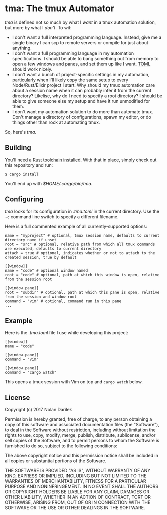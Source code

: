 # tma: The tmux Automator

_tma_ is defined not so much by what I *want* in a tmux automation solution, but more by what I *don't*. To wit:

 * I don't want a full interpreted programming language. Instead, give me a single binary I can scp to remote servers or compile for just about anything.
 * I don't want a full programming language in my automation specifications. I should be able to bang something out from memory to open a few windows and panes, and set them up like I want. [TOML](https://github.com/toml-lang/toml) should work nicely.
 * I don't want a bunch of project-specific settings in my automation, particularly when I'll likely copy the same setup to every Node/Rust/Elixir project I start. Why should my tmux automation care about a session name when it can probably infer it from the current directory? Likelise, why do I need to specify a root directory? I should be able to give someone else my setup and have it run unmodified for them.
 * I don't want my automation solution to do more than automate tmux. Don't manage a directory of configurations, spawn my editor, or do things other than rock at automating tmux.

So, here's _tma_.

## Building

You'll need a [Rust toolchain installed](https://rustup.rs). With that in place, simply check out this repository and run:

```
$ cargo install
```

You'll end up with _$HOME/.cargo/bin/tma_.

## Configuring

_tma_ looks for its configuration in _.tma.toml_ in the current directory. Use the `-c` command line switch to specify a different filename.

Here is a full commented example of all currently-supported options:

```
name = "myproject" # optional, tmux session name, defaults to current directory name if unset
root = "src" # optional, relative path from which all tmux commands are executed, defaults to current directory
attach = true # optional, indicates whether or not to attach to the created session, true by default

[[window]]
name = "code" # optional window named
root = "code" # optional, path at which this window is open, relative from the session root

[[window.pane]]
root = "subdir" # optional, path at which this pane is open, relative from the session and window root
command = "vim" # optional, command run in this pane
...
```

## Example

Here is the _.tma.toml_ file I use while developing this project:

```
[[window]]
name = "code"

[[window.pane]]
command = "vim"

[[window.pane]]
command = "cargo watch"
```

This opens a tmux session with Vim on top and `cargo watch` below.

## License

Copyright (c) 2017 Nolan Darilek

Permission is hereby granted, free of charge, to any person obtaining a copy of this software and associated documentation files (the "Software"), to deal in the Software without restriction, including without limitation the rights to use, copy, modify, merge, publish, distribute, sublicense, and/or sell copies of the Software, and to permit persons to whom the Software is furnished to do so, subject to the following conditions:

The above copyright notice and this permission notice shall be included in all copies or substantial portions of the Software.

THE SOFTWARE IS PROVIDED "AS IS", WITHOUT WARRANTY OF ANY KIND, EXPRESS OR IMPLIED, INCLUDING BUT NOT LIMITED TO THE WARRANTIES OF MERCHANTABILITY, FITNESS FOR A PARTICULAR PURPOSE AND NONINFRINGEMENT. IN NO EVENT SHALL THE AUTHORS OR COPYRIGHT HOLDERS BE LIABLE FOR ANY CLAIM, DAMAGES OR OTHER LIABILITY, WHETHER IN AN ACTION OF CONTRACT, TORT OR OTHERWISE, ARISING FROM, OUT OF OR IN CONNECTION WITH THE SOFTWARE OR THE USE OR OTHER DEALINGS IN THE SOFTWARE.
